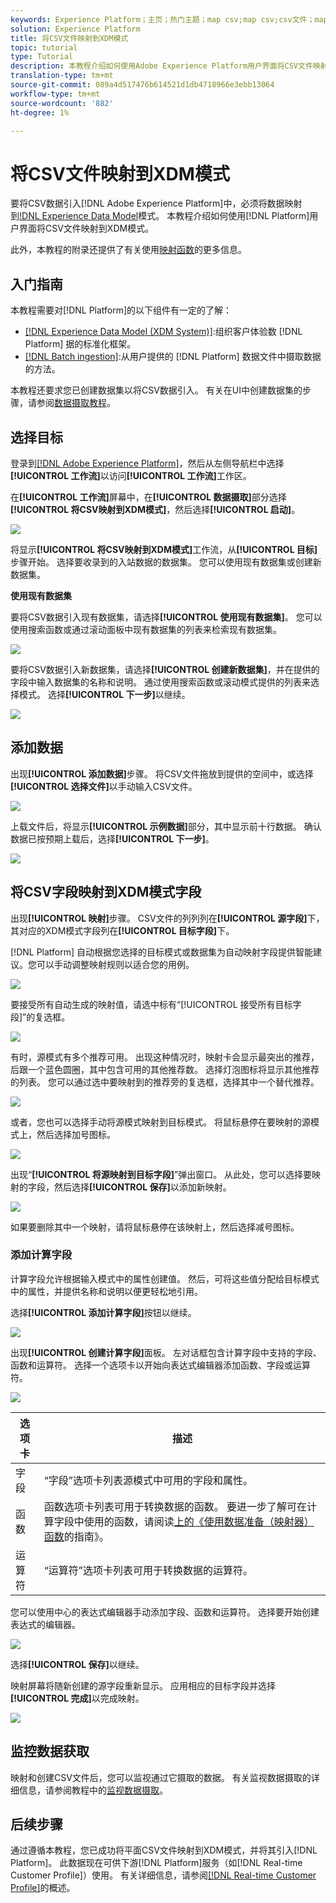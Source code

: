 ```yaml
---
keywords: Experience Platform；主页；热门主题；map csv;map csv;csv文件；map csv文件到xdm;map csv到xdm;ui指南；
solution: Experience Platform
title: 将CSV文件映射到XDM模式
topic: tutorial
type: Tutorial
description: 本教程介绍如何使用Adobe Experience Platform用户界面将CSV文件映射到XDM模式。
translation-type: tm+mt
source-git-commit: 089a4d517476b614521d1db4718966e3ebb13064
workflow-type: tm+mt
source-wordcount: '882'
ht-degree: 1%

---
```



# 将CSV文件映射到XDM模式

要将CSV数据引入[!DNL Adobe Experience Platform]中，必须将数据映射到[!DNL Experience Data Model](XDM)模式。 本教程介绍如何使用[!DNL Platform]用户界面将CSV文件映射到XDM模式。

此外，本教程的附录还提供了有关使用[映射函数](#mapping-functions)的更多信息。

## 入门指南

本教程需要对[!DNL Platform]的以下组件有一定的了解：

- [[!DNL Experience Data Model (XDM System)]](../../xdm/home.md):组织客户体验数 [!DNL Platform] 据的标准化框架。
- [[!DNL Batch ingestion]](../batch-ingestion/overview.md):从用户提供的 [!DNL Platform] 数据文件中摄取数据的方法。

本教程还要求您已创建数据集以将CSV数据引入。 有关在UI中创建数据集的步骤，请参阅[数据摄取教程](./ingest-batch-data.md)。

## 选择目标

登录到[[!DNL Adobe Experience Platform]](https://platform.adobe.com)，然后从左侧导航栏中选择&#x200B;**[!UICONTROL 工作流]**&#x200B;以访问&#x200B;**[!UICONTROL 工作流]**&#x200B;工作区。

在&#x200B;**[!UICONTROL 工作流]**&#x200B;屏幕中，在&#x200B;**[!UICONTROL 数据摄取]**&#x200B;部分选择&#x200B;**[!UICONTROL 将CSV映射到XDM模式]**，然后选择&#x200B;**[!UICONTROL 启动]**。

![](../images/tutorials/map-a-csv-file/workflows.png)

将显示&#x200B;**[!UICONTROL 将CSV映射到XDM模式]**&#x200B;工作流，从&#x200B;**[!UICONTROL 目标]**&#x200B;步骤开始。 选择要收录到的入站数据的数据集。 您可以使用现有数据集或创建新数据集。

**使用现有数据集**

要将CSV数据引入现有数据集，请选择&#x200B;**[!UICONTROL 使用现有数据集]**。 您可以使用搜索函数或通过滚动面板中现有数据集的列表来检索现有数据集。

![](../images/tutorials/map-a-csv-file/use-existing-dataset.png)

要将CSV数据引入新数据集，请选择&#x200B;**[!UICONTROL 创建新数据集]**，并在提供的字段中输入数据集的名称和说明。 通过使用搜索函数或滚动模式提供的列表来选择模式。 选择&#x200B;**[!UICONTROL 下一步]**&#x200B;以继续。

![](../images/tutorials/map-a-csv-file/create-new-dataset.png)

## 添加数据

出现&#x200B;**[!UICONTROL 添加数据]**&#x200B;步骤。 将CSV文件拖放到提供的空间中，或选择&#x200B;**[!UICONTROL 选择文件]**&#x200B;以手动输入CSV文件。

![](../images/tutorials/map-a-csv-file/add-data.png)

上载文件后，将显示&#x200B;**[!UICONTROL 示例数据]**&#x200B;部分，其中显示前十行数据。 确认数据已按预期上载后，选择&#x200B;**[!UICONTROL 下一步]**。

![](../images/tutorials/map-a-csv-file/sample-data.png)

## 将CSV字段映射到XDM模式字段

出现&#x200B;**[!UICONTROL 映射]**&#x200B;步骤。 CSV文件的列列列在&#x200B;**[!UICONTROL 源字段]**&#x200B;下，其对应的XDM模式字段列在&#x200B;**[!UICONTROL 目标字段]**&#x200B;下。

[!DNL Platform] 自动根据您选择的目标模式或数据集为自动映射字段提供智能建议。您可以手动调整映射规则以适合您的用例。

![](../images/tutorials/map-a-csv-file/mapping-with-suggestions.png)

要接受所有自动生成的映射值，请选中标有“[!UICONTROL 接受所有目标字段]”的复选框。

![](../images/tutorials/map-a-csv-file/filled-mapping-with-suggestions.png)

有时，源模式有多个推荐可用。 出现这种情况时，映射卡会显示最突出的推荐，后跟一个蓝色圆圈，其中包含可用的其他推荐数。 选择灯泡图标将显示其他推荐的列表。 您可以通过选中要映射到的推荐旁的复选框，选择其中一个替代推荐。

![](../images/tutorials/map-a-csv-file/multiple-recommendations.png)

或者，您也可以选择手动将源模式映射到目标模式。 将鼠标悬停在要映射的源模式上，然后选择加号图标。

![](../images/tutorials/map-a-csv-file/mapping-with-suggestions-and-buttons.png)

出现“**[!UICONTROL 将源映射到目标字段]**”弹出窗口。 从此处，您可以选择要映射的字段，然后选择&#x200B;**[!UICONTROL 保存]**&#x200B;以添加新映射。

![](../images/tutorials/map-a-csv-file/manual-mapping.png)

如果要删除其中一个映射，请将鼠标悬停在该映射上，然后选择减号图标。

### 添加计算字段

计算字段允许根据输入模式中的属性创建值。 然后，可将这些值分配给目标模式中的属性，并提供名称和说明以便更轻松地引用。

选择&#x200B;**[!UICONTROL 添加计算字段]**&#x200B;按钮以继续。

![](../images/tutorials/map-a-csv-file/add-calculated-field.png)

出现&#x200B;**[!UICONTROL 创建计算字段]**&#x200B;面板。 左对话框包含计算字段中支持的字段、函数和运算符。 选择一个选项卡以开始向表达式编辑器添加函数、字段或运算符。

![](../images/tutorials/map-a-csv-file/create-calculated-fields.png)

| 选项卡 | 描述 |
| --------- | ----------- |
| 字段 | “字段”选项卡列表源模式中可用的字段和属性。 |
| 函数 | 函数选项卡列表可用于转换数据的函数。 要进一步了解可在计算字段中使用的函数，请阅读[上的《使用数据准备（映射器）函数](../../data-prep/functions.md)的指南》。 |
| 运算符 | “运算符”选项卡列表可用于转换数据的运算符。 |

您可以使用中心的表达式编辑器手动添加字段、函数和运算符。 选择要开始创建表达式的编辑器。

![](../images/tutorials/map-a-csv-file/create-calculated-field.png)

选择&#x200B;**[!UICONTROL 保存]**&#x200B;以继续。

映射屏幕将随新创建的源字段重新显示。 应用相应的目标字段并选择&#x200B;**[!UICONTROL 完成]**&#x200B;以完成映射。

![](../images/tutorials/map-a-csv-file/new-calculated-field.png)

## 监控数据获取

映射和创建CSV文件后，您可以监视通过它摄取的数据。 有关监视数据摄取的详细信息，请参阅教程中的[监视数据摄取](../../ingestion/quality/monitor-data-ingestion.md)。

## 后续步骤

通过遵循本教程，您已成功将平面CSV文件映射到XDM模式，并将其引入[!DNL Platform]。 此数据现在可供下游[!DNL Platform]服务（如[!DNL Real-time Customer Profile]）使用。 有关详细信息，请参阅[[!DNL Real-time Customer Profile]](../../profile/home.md)的概述。
